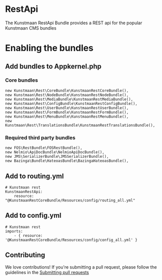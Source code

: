 
RestApi
=====================

The Kunstmaan RestApi Bundle provides a REST api for the popular Kunstmaan CMS bundles

# Enabling the bundles

## Add bundles to Appkernel.php

### Core bundles
```
new Kunstmaan\Rest\CoreBundle\KunstmaanRestCoreBundle(),
new Kunstmaan\Rest\NodeBundle\KunstmaanRestNodeBundle(),
new Kunstmaan\Rest\MediaBundle\KunstmaanRestMediaBundle(),
new Kunstmaan\Rest\ConfigBundle\KunstmaanRestConfigBundle(),
new Kunstmaan\Rest\UserBundle\KunstmaanRestUserBundle(),
new Kunstmaan\Rest\FormBundle\KunstmaanRestFormBundle(),
new Kunstmaan\Rest\MenuBundle\KunstmaanRestMenuBundle(),
new Kunstmaan\Rest\TranslationsBundle\KunstmaanRestTranslationsBundle(),
```

### Required third party bundles
```
new FOS\RestBundle\FOSRestBundle(),
new Nelmio\ApiDocBundle\NelmioApiDocBundle(),
new JMS\SerializerBundle\JMSSerializerBundle(),
new Bazinga\Bundle\HateoasBundle\BazingaHateoasBundle(),
```

## Add to routing.yml

```
# Kunstmaan rest
KunstmaanRestApi:
    resource: "@KunstmaanRestCoreBundle/Resources/config/routing_all.yml"
```

## Add to config.yml

```
# Kunstmaan rest
imports:
    - { resource: '@KunstmaanRestCoreBundle/Resources/config/config_all.yml' }
```

## Contributing

We love contributions!
If you're submitting a pull request, please follow the guidelines in the [Submitting pull requests](docs/pull-requests.md)

